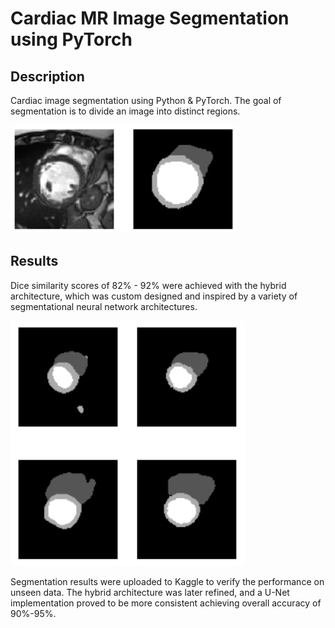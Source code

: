 # Cardiac MR Image Segmentation using PyTorch

## Description

Cardiac image segmentation using Python & PyTorch. The goal of segmentation is to divide an image
into distinct regions.

![Segmentation Example](resources/segmentation.png)

## Results

Dice similarity scores of 82% - 92% were achieved with the hybrid architecture, which was custom
designed and inspired by a variety of segmentational neural network architectures.

![Segmentation Results](resources/results.png)

Segmentation results were uploaded to Kaggle to verify the performance on unseen data. The hybrid
architecture was later refined, and a U-Net implementation proved to be more consistent achieving
overall accuracy of 90%-95%.
